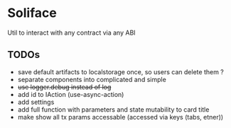 # Soliface

Util to interact with any contract via any ABI

## TODOs

- save default artifacts to localstorage once, so users can delete them ?
- separate components into complicated and simple
- ~~use logger.debug instead of log~~
- add id to IAction (use-async-action)
- add settings
- add full function with parameters and state mutability to card title
- make show all tx params accessable (accessed via keys (tabs, etner))
